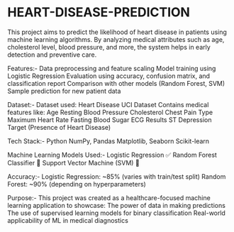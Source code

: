 # HEART-DISEASE-PREDICTION
This project aims to predict the likelihood of heart disease in patients using machine learning algorithms. By analyzing medical attributes such as age, cholesterol level, blood pressure, and more, the system helps in early detection and preventive care.

Features:-
Data preprocessing and feature scaling
Model training using Logistic Regression
Evaluation using accuracy, confusion matrix, and classification report
Comparison with other models (Random Forest, SVM)
Sample prediction for new patient data

Dataset:-
Dataset used: Heart Disease UCI Dataset
Contains medical features like:
Age
Resting Blood Pressure
Cholesterol
Chest Pain Type
Maximum Heart Rate
Fasting Blood Sugar
ECG Results
ST Depression
Target (Presence of Heart Disease)

Tech Stack:-
Python
NumPy, Pandas
Matplotlib, Seaborn
Scikit-learn

Machine Learning Models Used:-
Logistic Regression ✅
Random Forest Classifier 🌲
Support Vector Machine (SVM) 🧠

Accuracy:-
Logistic Regression: ~85% (varies with train/test split)
Random Forest: ~90% (depending on hyperparameters)

Purpose:-
This project was created as a healthcare-focused machine learning application to showcase:
The power of data in making predictions
The use of supervised learning models for binary classification
Real-world applicability of ML in medical diagnostics
